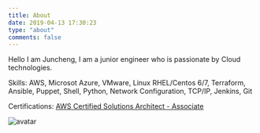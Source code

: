 ```yaml
---
title: About
date: 2019-04-13 17:30:23
type: "about"
comments: false
---
```


Hello I am Juncheng, I am a junior engineer who is passionate by Cloud technologies. 

Skills: AWS, Microsot Azure, VMware, Linux RHEL/Centos 6/7, Terraform, Ansible, Puppet, Shell, Python, Network Configuration, TCP/IP, Jenkins, Git

Certifications: [AWS Certified Solutions Architect - Associate](https://www.certmetrics.com/amazon/public/badge.aspx?i=1&t=c&d=2019-03-22&ci=AWS00784538)

 ![avatar](https://i.etsystatic.com/6776718/d/il/1625e8/1740748411/il_340x270.1740748411_jy7k.jpg?version=0)